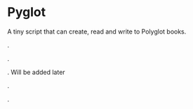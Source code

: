 # Pyglot
A tiny script that can create, read and write to Polyglot books.


.

.

. Will be added later

.

.
